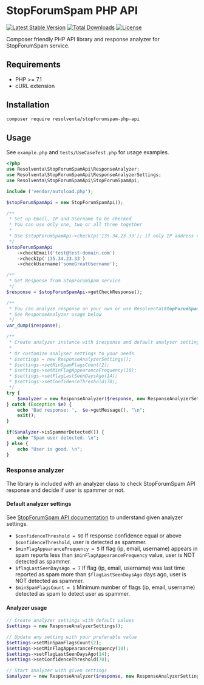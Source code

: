 # StopForumSpam PHP API

[![Latest Stable Version](https://poser.pugx.org/resolventa/stopforumspam-php-api/v/stable)](https://packagist.org/packages/resolventa/stopforumspam-php-api)
[![Total Downloads](https://poser.pugx.org/resolventa/stopforumspam-php-api/downloads)](https://packagist.org/packages/resolventa/stopforumspam-php-api)
[![License](https://poser.pugx.org/resolventa/stopforumspam-php-api/license)](https://packagist.org/packages/resolventa/stopforumspam-php-api)

Composer friendly PHP API library and response analyzer for StopForumSpam service.

## Requirements

* PHP >= 7.1
* cURL extension

## Installation

```bash
composer require resolventa/stopforumspam-php-api
```

## Usage

See `example.php` and `tests/UseCaseTest.php` for usage examples.

```php
<?php
use Resolventa\StopForumSpamApi\ResponseAnalyzer;
use Resolventa\StopForumSpamApi\ResponseAnalyzerSettings;
use Resolventa\StopForumSpamApi\StopForumSpamApi;

include ('vendor/autoload.php');

$stopForumSpamApi = new StopForumSpamApi();

/**
 * Set up Email, IP and Username to be checked
 * You can use only one, two or all three together
 *
 * Use $stopForumSpamApi->checkIp('135.34.23.33'); if only IP address need to be checked
 */
$stopForumSpamApi
    ->checkEmail('test@test-domain.com')
    ->checkIp('135.34.23.33')
    ->checkUsername('someGreatUsername');

/**
 * Get Response from StopForumSpam service
 */
$response = $stopForumSpamApi->getCheckResponse();

/**
 * You can analyze response on your own or use Resolventa\StopForumSpamApi\ResponseAnalyzer to make decision
 * See ResponseAnalyzer usage below
 */
var_dump($response);

/**
 * Create analyzer instance with $response and default analyser settings
 *
 * Or customize analyser settings to your needs
 * $settings = new ResponseAnalyzerSettings();
 * $settings->setMinSpamFlagsCount(2);
 * $settings->setMinFlagAppearanceFrequency(10);
 * $settings->setFlagLastSeenDaysAgo(14);
 * $settings->setConfidenceThreshold(70);
 */
try {
    $analyzer = new ResponseAnalyzer($response, new ResponseAnalyzerSettings());
} catch (Exception $e) {
    echo 'Bad response: ',  $e->getMessage(), "\n";
    exit();
}

if($analyzer->isSpammerDetected()) {
    echo "Spam user detected. \n";
} else {
    echo "User is good. \n";
}
```

### Response analyzer
The library is included with an analyzer class to check StopForumSpam API response and
decide if user is spammer or not.

#### Default analyzer settings
See [StopForumSpam API documentation](https://www.stopforumspam.com/usage) to understand 
given analyzer settings.
* `$confidenceThreshold = 90` If response confidence equal or above `$confidenceThreshold`, user 
   is detected as spammer.
* `$minFlagAppearanceFrequency = 5` If flag (ip, email, username) appears in spam reports 
   less than `$minFlagAppearanceFrequency` value, user is NOT detected as spammer.
* `$flagLastSeenDaysAgo = 7` If flag (ip, email, username) was last time reported as spam 
   more than `$flagLastSeenDaysAgo` days ago, user is NOT detected as spammer.
* `$minSpamFlagsCount = 1` Minimum number of flags (ip, email, username) detected as spam
  to detect user as spammer. 

#### Analyzer usage
```php
// Create analyzer settings with default values
$settings = new ResponseAnalyzerSettings();

// Update any setting with your preferable value
$settings->setMinSpamFlagsCount(2);
$settings->setMinFlagAppearanceFrequency(10);
$settings->setFlagLastSeenDaysAgo(14);
$settings->setConfidenceThreshold(70);

// Start analyzer with given settings
$analyzer = new ResponseAnalyzer($response, new ResponseAnalyzerSettings());
```